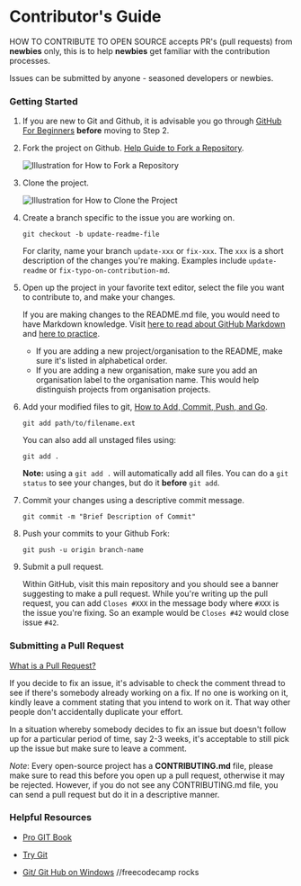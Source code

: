 # Contributor's Guide

HOW TO CONTRIBUTE TO OPEN SOURCE accepts PR's (pull requests) from **newbies**
only, this is to help **newbies** get familiar with the contribution processes.

Issues can be submitted by anyone - seasoned developers or newbies.

### Getting Started

1.  If you are new to Git and Github, it is advisable you go through
    [GitHub For Beginners](http://readwrite.com/2013/09/30/understanding-github-a-journey-for-beginners-part-1/)
    **before** moving to Step 2.

2.  Fork the project on Github.
    [Help Guide to Fork a Repository](https://help.github.com/articles/fork-a-repo/).

    ![Illustration for How to Fork a Repository](https://hisham.hm/img/posts/github-fork.png)

3.  Clone the project.

    ![Illustration for How to Clone the Project](https://services.github.com/on-demand/images/gifs/github-desktop/clone-repository-locally.gif)

4.  Create a branch specific to the issue you are working on.

    ```shell
    git checkout -b update-readme-file
    ```

    For clarity, name
    your branch `update-xxx` or `fix-xxx`. The `xxx` is a short
    description of the changes you're making. Examples include `update-readme` or
    `fix-typo-on-contribution-md`.

5.  Open up the project in your favorite text editor, select the file you want
    to contribute to, and make your changes.

    If you are making changes to the README.md file, you would need to have
    Markdown knowledge. Visit
    [here to read about GitHub Markdown](https://guides.github.com/features/mastering-markdown/)
    and
    [here to practice](http://www.markdowntutorial.com/).

    *   If you are adding a new project/organisation to the README, make sure
        it's listed in alphabetical order.
    *   If you are adding a new organisation, make sure you add an organisation
        label to the organisation name. This would help distinguish projects
        from organisation projects.

6.  Add your modified
    files to git, [How to Add, Commit, Push, and Go](http://readwrite.com/2013/10/02/github-for-beginners-part-2/).

    ```shell
    git add path/to/filename.ext
    ```

    You can also add all unstaged files using:

    ```shell
    git add .
    ```

    **Note:** using a `git add .` will automatically add all files. You can do a
    `git status` to see your changes, but do it **before** `git add`.

6.  Commit your changes using a descriptive commit message.

    ```shell
    git commit -m "Brief Description of Commit"
    ```

7.  Push your commits to your Github Fork:

    ```shell
    git push -u origin branch-name
    ```

8.  Submit a pull request.

    Within GitHub, visit this main repository and you should see a banner
    suggesting to make a pull request. While you're writing up the pull
    request, you can add `Closes #XXX` in the message body where `#XXX` is the
    issue you're fixing. So an example would be `Closes #42` would close issue
    `#42`.

### Submitting a Pull Request

[What is a Pull Request?](https://yangsu.github.io/pull-request-tutorial/)

If you decide to fix an issue, it's advisable to check the comment thread to see if there's somebody already working on a fix. If no one is working on it, kindly leave a comment stating that you intend to work on it. That way
other people don't accidentally duplicate your effort.

In a situation whereby somebody decides to fix an issue but doesn't follow up
for a particular period of time, say 2-3 weeks, it's acceptable to still pick
up the issue but make sure to leave a comment.

*Note*: Every open-source project has a **CONTRIBUTING.md** file, please make
sure to read this before you open up a pull request, otherwise it may be
rejected. However, if you do not see any CONTRIBUTING.md file, you can send a
pull request but do it in a descriptive manner.

### Helpful Resources

- [Pro GIT Book](https://git-scm.com/book/en/v2)

- [Try Git](https://try.github.io/)

- [Git/ Git Hub on Windows](https://www.youtube.com/watch?v=J_Clau1bYco)
//freecodecamp rocks
